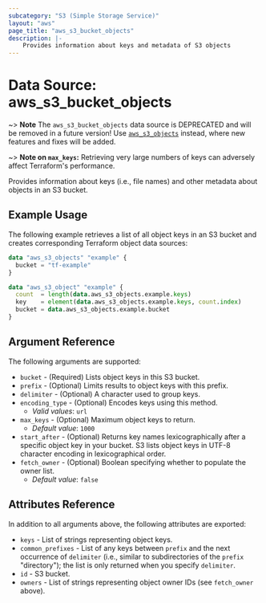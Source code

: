 ```yaml
---
subcategory: "S3 (Simple Storage Service)"
layout: "aws"
page_title: "aws_s3_bucket_objects"
description: |-
    Provides information about keys and metadata of S3 objects
---
```


# Data Source: aws_s3_bucket_objects

~> **Note** The `aws_s3_bucket_objects` data source is DEPRECATED and will be removed in a future version! Use [`aws_s3_objects`](s3_objects.md) instead, where new features and fixes will be added.

~> **Note on `max_keys`:** Retrieving very large numbers of keys can adversely affect Terraform's performance.

Provides information about keys (i.e., file names) and other metadata about objects in an S3 bucket.

## Example Usage

The following example retrieves a list of all object keys in an S3 bucket and creates corresponding Terraform object data sources:

```terraform
data "aws_s3_objects" "example" {
  bucket = "tf-example"
}

data "aws_s3_object" "example" {
  count  = length(data.aws_s3_objects.example.keys)
  key    = element(data.aws_s3_objects.example.keys, count.index)
  bucket = data.aws_s3_objects.example.bucket
}
```

## Argument Reference

The following arguments are supported:

* `bucket` - (Required) Lists object keys in this S3 bucket.
* `prefix` - (Optional) Limits results to object keys with this prefix.
* `delimiter` - (Optional) A character used to group keys.
* `encoding_type` - (Optional) Encodes keys using this method.
    * _Valid values_: `url`
* `max_keys` - (Optional) Maximum object keys to return.
    * _Default value_: `1000`
* `start_after` - (Optional) Returns key names lexicographically after a specific object key in your bucket. S3 lists object keys in UTF-8 character encoding in lexicographical order.
* `fetch_owner` - (Optional) Boolean specifying whether to populate the owner list.
    * _Default value_: `false`

## Attributes Reference

In addition to all arguments above, the following attributes are exported:

* `keys` - List of strings representing object keys.
* `common_prefixes` - List of any keys between `prefix` and the next occurrence of `delimiter` (i.e., similar to subdirectories of the `prefix` "directory"); the list is only returned when you specify `delimiter`.
* `id` - S3 bucket.
* `owners` - List of strings representing object owner IDs (see `fetch_owner` above).
